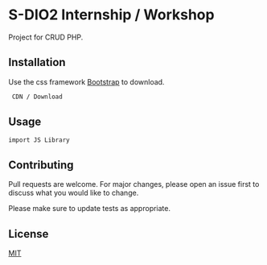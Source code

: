 # S-DIO2 Internship / Workshop

Project for CRUD PHP.

## Installation

Use the css framework [Bootstrap](https://getbootstrap.com/) to download.

```bash
 CDN / Download
```

## Usage

```Bootstrap
import JS Library
```

## Contributing
Pull requests are welcome. For major changes, please open an issue first to discuss what you would like to change.

Please make sure to update tests as appropriate.

## License

[MIT](https://choosealicense.com/licenses/mit/)
